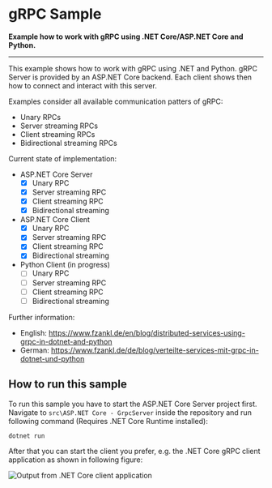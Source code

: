 # gRPC Sample
**Example how to work with gRPC using .NET Core/ASP.NET Core and Python.**

-------------------------------------

This example shows how to work with gRPC using .NET and Python. gRPC Server is provided by an ASP.NET Core backend. Each client shows then how to connect and interact with this server.

Examples consider all available communication patters of gRPC:
* Unary RPCs
* Server streaming RPCs
* Client streaming RPCs
* Bidirectional streaming RPCs

Current state of implementation: 

- ASP.NET Core Server
  - [x] Unary RPC
  - [x] Server streaming RPC
  - [x] Client streaming RPC
  - [x] Bidirectional streaming 
- ASP.NET Core Client
  - [x] Unary RPC
  - [x] Server streaming RPC
  - [x] Client streaming RPC
  - [x] Bidirectional streaming 
- Python Client (in progress)
  - [ ] Unary RPC
  - [ ] Server streaming RPC
  - [ ] Client streaming RPC
  - [ ] Bidirectional streaming 
  
Further information: 
 * English: https://www.fzankl.de/en/blog/distributed-services-using-grpc-in-dotnet-and-python
 * German: https://www.fzankl.de/de/blog/verteilte-services-mit-grpc-in-dotnet-und-python

## How to run this sample

To run this sample you have to start the ASP.NET Core Server project first. Navigate to `src\ASP.NET Core - GrpcServer` inside the repository and run following command (Requires .NET Core Runtime installed):

```bash
dotnet run
```

After that you can start the client you prefer, e.g. the .NET Core gRPC client application as shown in following figure:

![Output from .NET Core client application](https://user-images.githubusercontent.com/44210522/93888984-f6b6aa80-fce8-11ea-83fd-7a48e95dd4ef.jpg)
